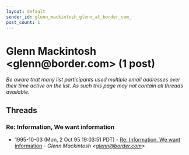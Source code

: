 ```yaml
---
layout: default
sender_id: glenn_mackintosh_glenn_at_border_com_
post_count: 1
---
```


# Glenn Mackintosh <glenn<span>@</span>border.com> (1 post)

_Be aware that many list participants used multiple email addresses over their time active on the list. As such this page may not contain all threads available._

## Threads

### Re: Information, We want information
+ 1995-10-03 (Mon, 2 Oct 95 19:03:51 PDT) - [Re: Information, We want information](/archive/1995/10/814468b3c852d020ce6abc9dfb2e5c32abedae28c14e177299252fc7e1f8db32) - _Glenn Mackintosh \<glenn@border.com\>_

